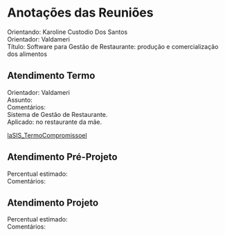 # Anotações das Reuniões

Orientando: Karoline Custodio Dos Santos  
Orientador: Valdameri  
Título: Software para Gestão de Restaurante: produção e comercialização dos alimentos  

## Atendimento Termo

Orientador: Valdameri  
Assunto:  
Comentários:  
Sistema de Gestão de Restaurante.  
Aplicado:  no restaurante da mãe.  

[laSIS_TermoCompromissoel](SIS_TermoCompromisso.pdf)

## Atendimento Pré-Projeto

Percentual estimado:  
Comentários:  

## Atendimento Projeto

Percentual estimado:  
Comentários:  
